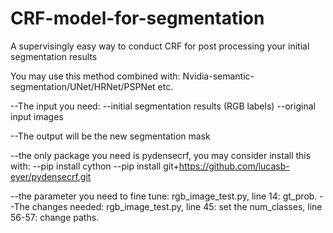 # CRF-model-for-segmentation
A supervisingly easy way to conduct CRF for post processing your initial segmentation results

You may use this method combined with: Nvidia-semantic-segmentation/UNet/HRNet/PSPNet etc.

--The input you need:
--initial segmentation results (RGB labels)
--original input images

--The output will be the new segmentation mask

--the only package you need is pydensecrf, you may consider install this with:
--pip install cython
--pip install git+https://github.com/lucasb-eyer/pydensecrf.git

--the parameter you need to fine tune: rgb_image_test.py, line 14: gt_prob. 
--The changes needed: rgb_image_test.py, line 45: set the num_classes, line 56-57: change paths. 
